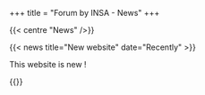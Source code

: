 +++
title = "Forum by INSA - News"
+++

{{< centre "News" />}}

{{< news
    title="New website"
    date="Recently" >}}

This website is new !

{{</news>}}
